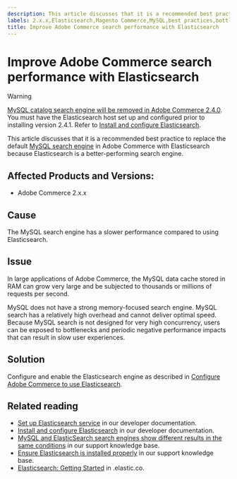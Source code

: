 ```yaml
---
description: This article discusses that it is a recommended best practice to replace the default [MySQL search engine](https://support.magento.com/hc/en-us/articles/360043144271-MySQL-catalog-search-engine-will-be-removed-in-all-versions-of-Magento-2-4-0) in Adobe Commerce with Elasticsearch because Elasticsearch is a better-performing search engine.
labels: 2.x.x,Elasticsearch,Magento Commerce,MySQL,best practices,bottleneck,memory,performance,search,Adobe Commerce
title: Improve Adobe Commerce search performance with Elasticsearch
---
```


# Improve Adobe Commerce search performance with Elasticsearch

>[!WARNING]
>
>[MySQL catalog search engine will be removed in Adobe Commerce 2.4.0](https://support.magento.com/hc/en-us/articles/360043144271-MySQL-catalog-search-engine-will-be-removed-in-all-versions-of-Magento-2-4-0). You must have the Elasticsearch host set up and configured prior to installing version 2.4.1. Refer to [Install and configure Elasticsearch](https://devdocs.magento.com/guides/v2.3/config-guide/elasticsearch/es-overview.html).

This article discusses that it is a recommended best practice to replace the default [MySQL search engine](https://support.magento.com/hc/en-us/articles/360043144271-MySQL-catalog-search-engine-will-be-removed-in-all-versions-of-Magento-2-4-0) in Adobe Commerce with Elasticsearch because Elasticsearch is a better-performing search engine.

## Affected Products and Versions:

* Adobe Commerce 2.x.x

## Cause

The MySQL search engine has a slower performance compared to using Elasticsearch.

## Issue

In large applications of Adobe Commerce, the MySQL data cache stored in RAM can grow very large and be subjected to thousands or millions of requests per second.

MySQL does not have a strong memory-focused search engine. MySQL search has a relatively high overhead and cannot deliver optimal speed. Because MySQL search is not designed for very high concurrency, users can be exposed to bottlenecks and periodic negative performance impacts that can result in slow user experiences.

## Solution

Configure and enable the Elasticsearch engine as described in [Configure Adobe Commerce to use Elasticsearch](https://devdocs.magento.com/guides/v2.2/config-guide/elasticsearch/configure-magento.html).

## Related reading

* [Set up Elasticsearch service](https://devdocs.magento.com/cloud/project/project-conf-files_services-elastic.html) in our developer documentation.
* [Install and configure Elasticsearch](https://devdocs.magento.com/guides/v2.3/config-guide/elasticsearch/es-overview.html) in our developer documentation.
* [MySQL and ElasticSearch search engines show different results in the same conditions](https://support.magento.com/hc/en-us/articles/360025244171) in our support knowledge base.
* [Ensure Elasticsearch is installed properly](https://support.magento.com/hc/en-us/articles/360034939312) in our support knowledge base.
* [Elasticsearch: Getting Started](https://www.elastic.co/webinars/getting-started-elasticsearch) in .elastic.co.